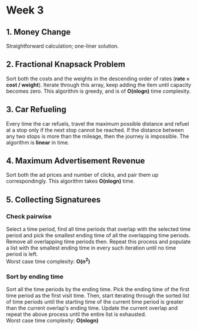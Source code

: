 # Week 3

## 1. Money Change

Straightforward calculation; one-liner solution.

## 2. Fractional Knapsack Problem

Sort both the costs and the weights in the descending order of rates (**rate = cost / weight**).
Iterate through this array, keep adding the item until capacity becomes zero. This algorithm is
greedy, and is of **O(nlogn)** time complexity.

## 3. Car Refueling

Every time the car refuels, travel the maximum possible distance and refuel at a stop only if the
next stop cannot be reached. If the distance between any two stops is more than the mileage, then
the journey is impossible. The algorithm is **linear** in time.

## 4. Maximum Advertisement Revenue

Sort both the ad prices and number of clicks, and pair them up correspondingly. This algorithm takes
**O(nlogn)** time.

## 5. Collecting Signaturees

### Check pairwise

Select a time period, find all time periods that overlap with the selected time period and pick the
smallest ending time of all the overlapping time periods. Remove all overlapping time periods then.
Repeat this process and populate a list with the smallest ending time in every such iteration until
no time period is left.  
Worst case time complexity: **O(n<sup>2</sup>)**

### Sort by ending time

Sort all the time periods by the ending time. Pick the ending time of the first time period as the
first visit time. Then, start iterating through the sorted list of time periods until the starting
time of the current time period is greater than the current overlap's ending time. Update the
current overlap and repeat the above process until the entire list is exhausted.  
Worst case time complexity: **O(nlogn)**
